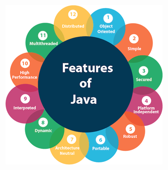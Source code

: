 <div align=center><img src="https://github.com/FishInWater-1999/android_interviews/blob/master/%E8%84%91%E5%9B%BE/Java/Java.png"/></div>
